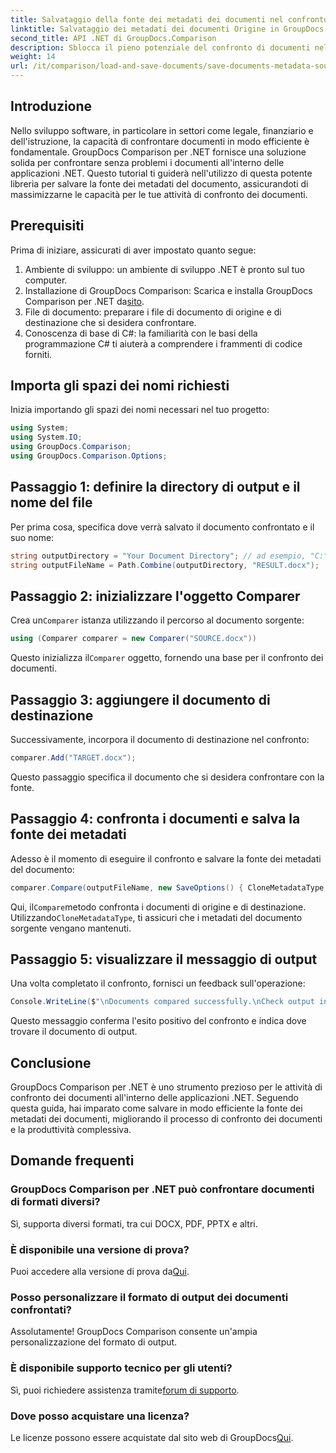 ```yaml
---
title: Salvataggio della fonte dei metadati dei documenti nel confronto GroupDocs per .NET
linktitle: Salvataggio dei metadati dei documenti Origine in GroupDocs Confronto per .NET
second_title: API .NET di GroupDocs.Comparison
description: Sblocca il pieno potenziale del confronto di documenti nelle tue applicazioni .NET sfruttando GroupDocs Comparison per .NET. Questo tutorial passo dopo passo ti guida attraverso il confronto di documenti senza sforzo, concentrandosi al contempo sul salvataggio della fonte dei metadati del documento.
weight: 14
url: /it/comparison/load-and-save-documents/save-documents-metadata-source/
---
```

## Introduzione

Nello sviluppo software, in particolare in settori come legale, finanziario e dell'istruzione, la capacità di confrontare documenti in modo efficiente è fondamentale. GroupDocs Comparison per .NET fornisce una soluzione solida per confrontare senza problemi i documenti all'interno delle applicazioni .NET. Questo tutorial ti guiderà nell'utilizzo di questa potente libreria per salvare la fonte dei metadati del documento, assicurandoti di massimizzarne le capacità per le tue attività di confronto dei documenti.

## Prerequisiti

Prima di iniziare, assicurati di aver impostato quanto segue:

1. Ambiente di sviluppo: un ambiente di sviluppo .NET è pronto sul tuo computer.
2. Installazione di GroupDocs Comparison: Scarica e installa GroupDocs Comparison per .NET da[sito](https://releases.groupdocs.com/comparison/net/).
3. File di documento: preparare i file di documento di origine e di destinazione che si desidera confrontare.
4. Conoscenza di base di C#: la familiarità con le basi della programmazione C# ti aiuterà a comprendere i frammenti di codice forniti.

## Importa gli spazi dei nomi richiesti

Inizia importando gli spazi dei nomi necessari nel tuo progetto:

```csharp
using System;
using System.IO;
using GroupDocs.Comparison;
using GroupDocs.Comparison.Options;
```

## Passaggio 1: definire la directory di output e il nome del file

Per prima cosa, specifica dove verrà salvato il documento confrontato e il suo nome:

```csharp
string outputDirectory = "Your Document Directory"; // ad esempio, "C:\\Documenti"
string outputFileName = Path.Combine(outputDirectory, "RESULT.docx");
```

## Passaggio 2: inizializzare l'oggetto Comparer

 Crea un`Comparer` istanza utilizzando il percorso al documento sorgente:

```csharp
using (Comparer comparer = new Comparer("SOURCE.docx"))
```
 Questo inizializza il`Comparer` oggetto, fornendo una base per il confronto dei documenti.

## Passaggio 3: aggiungere il documento di destinazione

Successivamente, incorpora il documento di destinazione nel confronto:

```csharp
comparer.Add("TARGET.docx");
```
Questo passaggio specifica il documento che si desidera confrontare con la fonte.

## Passaggio 4: confronta i documenti e salva la fonte dei metadati

Adesso è il momento di eseguire il confronto e salvare la fonte dei metadati del documento:

```csharp
comparer.Compare(outputFileName, new SaveOptions() { CloneMetadataType = MetadataType.Source });
```
 Qui, il`Compare`metodo confronta i documenti di origine e di destinazione. Utilizzando`CloneMetadataType`, ti assicuri che i metadati del documento sorgente vengano mantenuti.

## Passaggio 5: visualizzare il messaggio di output

Una volta completato il confronto, fornisci un feedback sull'operazione:

```csharp
Console.WriteLine($"\nDocuments compared successfully.\nCheck output in {outputDirectory}.");
```
Questo messaggio conferma l'esito positivo del confronto e indica dove trovare il documento di output.

## Conclusione

GroupDocs Comparison per .NET è uno strumento prezioso per le attività di confronto dei documenti all'interno delle applicazioni .NET. Seguendo questa guida, hai imparato come salvare in modo efficiente la fonte dei metadati dei documenti, migliorando il processo di confronto dei documenti e la produttività complessiva.

## Domande frequenti

### GroupDocs Comparison per .NET può confrontare documenti di formati diversi?

Sì, supporta diversi formati, tra cui DOCX, PDF, PPTX e altri.

### È disponibile una versione di prova?

 Puoi accedere alla versione di prova da[Qui](https://releases.groupdocs.com/).

### Posso personalizzare il formato di output dei documenti confrontati?

Assolutamente! GroupDocs Comparison consente un'ampia personalizzazione del formato di output.

### È disponibile supporto tecnico per gli utenti?

 Sì, puoi richiedere assistenza tramite[forum di supporto](https://forum.groupdocs.com/c/comparison/12).

### Dove posso acquistare una licenza?

 Le licenze possono essere acquistate dal sito web di GroupDocs[Qui](https://purchase.groupdocs.com/buy).